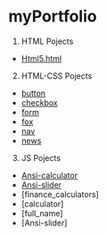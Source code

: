 # myPortfolio

1. HTML Pojects
- [Html5.html](https://github.com/AnastasiiaSorina/myPortfolio/blob/main/HTML%20Pojects/Html5.html)
2. HTML-CSS Pojects
- [button](https://github.com/AnastasiiaSorina/myPortfolio/tree/main/HTML-CSS%20Pojects/button)
- [checkbox](https://github.com/AnastasiiaSorina/myPortfolio/tree/main/HTML-CSS%20Pojects/checkbox)
- [form](https://github.com/AnastasiiaSorina/myPortfolio/tree/main/HTML-CSS%20Pojects/form)
- [fox](https://github.com/AnastasiiaSorina/myPortfolio/tree/main/HTML-CSS%20Pojects/fox)
- [nav](https://github.com/AnastasiiaSorina/myPortfolio/tree/main/HTML-CSS%20Pojects/nav)
- [news](https://github.com/AnastasiiaSorina/myPortfolio/tree/main/HTML-CSS%20Pojects/news)
3. JS Pojects
- [Ansi-calculator](https://github.com/AnastasiiaSorina/myPortfolio/tree/main/JS%20Pojects/Ansi-calculator)
- [Ansi-slider](https://github.com/AnastasiiaSorina/myPortfolio/tree/main/JS%20Pojects/Ansi-slider)
- [finance_calculators]
- [сalculator]
- [full_name]
- [Ansi-slider]